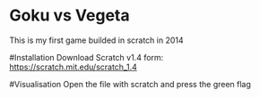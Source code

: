 # Goku vs Vegeta
This is my first game builded in scratch in 2014

#Installation
Download Scratch v1.4 form: https://scratch.mit.edu/scratch_1.4

#Visualisation
Open the file with scratch and press the green flag
